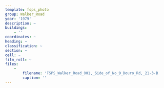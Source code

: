 ```yaml
---
template: fsps_photo
group: Walker_Road
year: '1979'
description: ~
buildings:
    - ''
coordinates: ~
heading: ~
classification: ~
section: ~
cell: ~
film_roll: ~
files:
    -
        filename: 'FSPS_Walker_Road_001,_Side_of_No_9_Douro_Rd,_21-3-B,_1979.png'
        caption: ''
---
```

